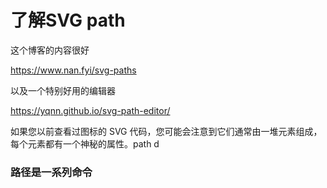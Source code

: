 # 了解SVG path


这个博客的内容很好 

https://www.nan.fyi/svg-paths

以及一个特别好用的编辑器

https://yqnn.github.io/svg-path-editor/


如果您以前查看过图标的 SVG 代码，您可能会注意到它们通常由一堆元素组成，每个元素都有一个神秘的属性。path d


### 路径是一系列命令

